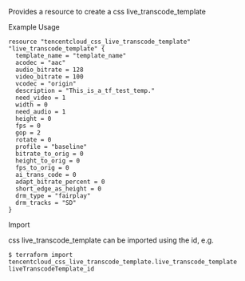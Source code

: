 Provides a resource to create a css live_transcode_template

Example Usage

```hcl
resource "tencentcloud_css_live_transcode_template" "live_transcode_template" {
  template_name = "template_name"
  acodec = "aac"
  audio_bitrate = 128
  video_bitrate = 100
  vcodec = "origin"
  description = "This_is_a_tf_test_temp."
  need_video = 1
  width = 0
  need_audio = 1
  height = 0
  fps = 0
  gop = 2
  rotate = 0
  profile = "baseline"
  bitrate_to_orig = 0
  height_to_orig = 0
  fps_to_orig = 0
  ai_trans_code = 0
  adapt_bitrate_percent = 0
  short_edge_as_height = 0
  drm_type = "fairplay"
  drm_tracks = "SD"
}

```
Import

css live_transcode_template can be imported using the id, e.g.
```
$ terraform import tencentcloud_css_live_transcode_template.live_transcode_template liveTranscodeTemplate_id
```